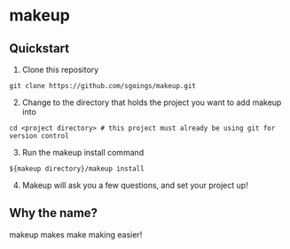 makeup
======

Quickstart
----------

1. Clone this repository

  ```
  git clone https://github.com/sgoings/makeup.git
  ```

2. Change to the directory that holds the project you want to add makeup into

  ```
  cd <project directory> # this project must already be using git for version control
  ```

3. Run the makeup install command

  ```
  ${makeup directory}/makeup install
  ```

4. Makeup will ask you a few questions, and set your project up!

Why the name?
-------------
makeup makes make making easier!
